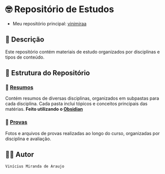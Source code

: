 # 🤓 Repositório de Estudos

- Meu repositório principal: [vinimiraa](https://github.com/vinimiraa/CC-PUCMG)

## 📝 Descrição

Este repositório contém materiais de estudo organizados por disciplinas e tipos de conteúdo.

## 📂 Estrutura do Repositório

### 📁 [Resumos](/Resumos/)

Contém resumos de diversas disciplinas, organizados em subpastas para cada disciplina. Cada pasta inclui tópicos e conceitos principais das matérias. **Feito utilizando o [Obsidian](https://obsidian.md/)**

### 📁 [Provas](/Provas/)

Fotos e arquivos de provas realizadas ao longo do curso, organizadas por disciplina e avaliação.

## 👨‍💻 Autor

`Vinícius Miranda de Araujo`
